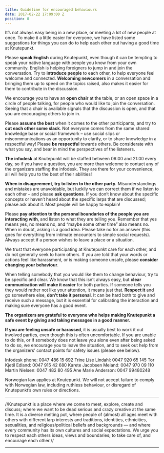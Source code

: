 ```yaml
---
title: Guideline for encouraged behaviours
date: 2017-02-22 17:09:00 Z
position: 0
---
```


It’s not always easy being in a new place, or meeting a lot of new people at once. To make it a little easier for everyone, we have listed some suggestions for things you can do to help each other out having a good time at Knutepunkt.

Please **speak English** during Knutepunkt, even though it can be tempting to speak your native language with people you know from your own community. English is helping foreigners to jump in and join the conversation. Try to **introduce people** to each other, to help everyone feel welcome and connected. **Welcoming newcomers** in a conversation and bringing them up to speed on the topics raised, also makes it easier for them to contribute in the discussion.

We encourage you to have an **open chair** at the table, or an open space in a circle of people talking, for people who would like to join the conversation. Seeing that a chair is available signals that the discussion is open, and that you are encouraging others to join in.

Please **assume the best** when it comes to the other participants, and try to **cut each other some slack**. Not everyone comes from the same shared knowledge base or social framework – use social slips or miscommunications as an opportunity to clarify, or to share knowledge in a respectful way! Please **be respectful** towards others. Be considerate with what you say, and bear in mind the perspectives of the listeners.

**The infodesk** at Knutepunkt will be staffed between 09:00 and 21:00 every day, so if you have a question, you are more than welcome to contact any of the organizers staffing the infodesk. They are there for your convenience, all will help you to the best of their abilities!

**When in disagreement, try to listen to the other party.** Misunderstandings and mistakes are unavoidable, but luckily we can correct them if we listen to each other – and please **ask questions**. If you don’t know about the specific concepts or haven’t heard about the specific larps that are discussed; please ask about it. Most people will be happy to explain!

Please **pay attention to the personal boundaries of the people you are interacting with**, and listen to what they are telling you. Remember that yes means yes, no means no, and “maybe some other time” also means no. When in doubt, asking is a good idea. Please take no for an answer (this goes for everything from intimate encounters to simple social requests). Always accept if a person wishes to leave a place or a situation.

We trust that everyone participating at Knutepunkt care for each other, and do not generally seek to harm others. If you are told that your words or actions feel like harassment, or is making someone unsafe, please **consider changing your behaviour**.

When telling somebody that you would like them to change behaviour, try to be specific and clear. We know that this isn’t always easy, but **clear communication will make it easier** for both parties. If someone tells you they would rather not like your attention, it means just that. **Respect it** and go somewhere else, **don’t take it personal**. It can be hard both to give and receive such a message, but it is essential for calibrating the interaction and making sure everyone has a good event.

**The organizers are grateful to everyone who helps making Knutepunkt a safe event by giving and taking messages in a good manner.**

**If you are feeling unsafe or harassed**, it is usually best to work it out involved parties, even though this is often uncomfortable. If you are unable to do this, or if somebody does not leave you alone even after being asked to do so, we encourage you to leave the situation, and to seek out help from the organizers’ contact points for safety issues (please see below).

Infodesk phone: 0047 486 15 692
Trine Lise Lindahl: 0047 920 65 145
Tor Kjetil Edland: 0047 915 42 680
Karete Jacobsen Meland: 0047 970 09 110
Martin Nielsen: 0047 482 80 495
Ane Marie Anderson: 0047 99480248

Norwegian law applies at Knutepunkt. We will not accept failure to comply with Norwegian law, including ruthless behaviour, or disregard of Knutepunkt’s own rules or directions.

---

//Knutepunkt is a place where we come to meet, explore, create and discuss; where we want to be dead serious and crazy creative at the same time. It is a diverse melting pot, where people of (almost) all ages meet with others with different larp interests and traditions, identities, ethnicities, sexualities, and religious/political beliefs and backgrounds –– and where every community has its own cultures and social expectations. We urge you to respect each others ideas, views and boundaries; to take care of, and encourage each other.//

---